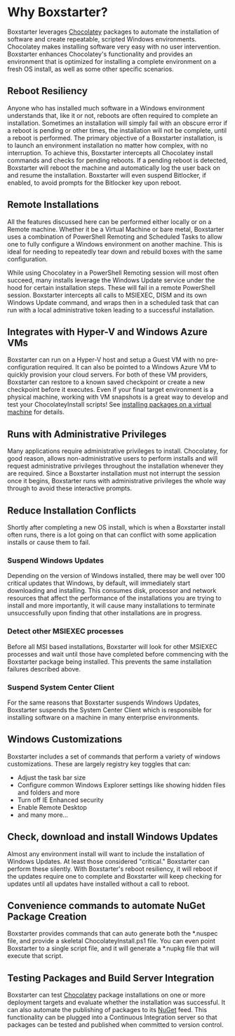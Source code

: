 ﻿---
Order: 10
Title: Why Boxstarter?
---

# Why Boxstarter?

Boxstarter leverages [Chocolatey](https://chocolatey.org) packages to automate the installation of software and create repeatable, scripted Windows environments. Chocolatey makes installing software very easy with no user intervention. Boxstarter enhances Chocolatey's functionality and provides an environment that is optimized for installing a complete environment on a fresh OS install, as well as some other specific scenarios.

## Reboot Resiliency

Anyone who has installed much software in a Windows environment understands that, like it or not, reboots are often required to complete an installation. Sometimes an installation will simply fail with an obscure error if a reboot is pending or other times, the installation will not be complete, until a reboot is performed. The primary objective of a Boxstarter installation, is to launch an environment installation no matter how complex, with no interruption. To achieve this, Boxstarter intercepts all Chocolatey install commands and checks for pending reboots. If a pending reboot is detected, Boxstarter will reboot the machine and automatically log the user back on and resume the installation. Boxstarter will even suspend Bitlocker, if enabled, to avoid prompts for the Bitlocker key upon reboot.

## Remote Installations

All the features discussed here can be performed either locally or on a Remote machine. Whether it be a Virtual Machine or bare metal, Boxstarter uses a combination of PowerShell Remoting and Scheduled Tasks to allow one to fully configure a Windows environment on another machine. This is ideal for needing to repeatedly tear down and rebuild boxes with the same configuration.

While using Chocolatey in a PowerShell Remoting session will most often succeed, many installs leverage the Windows Update service under the hood for certain installation steps. These will fail in a remote PowerShell session. Boxstarter intercepts all calls to MSIEXEC, DISM and its own Windows Update command, and wraps then in a scheduled task that can run with a local administrative token leading to a successful installation.

## Integrates with Hyper-V and Windows Azure VMs

Boxstarter can run on a Hyper-V host and setup a Guest VM with no pre-configuration required. It can also be pointed to a Windows Azure VM to quickly provision your cloud servers. For both of these VM providers, Boxstarter can restore to a known saved checkpoint or create a new checkpoint before it executes. Even if your final target environment is a physical machine, working with VM snapshots is a great way to develop and test your ChocolateyInstall scripts! See [installing packages on a virtual machine](vmintegration) for details.

## Runs with Administrative Privileges

Many applications require administrative privileges to install. Chocolatey, for good reason, allows non-administrative users to perform installs and will request administrative privileges throughout the installation whenever they are required. Since a Boxstarter installation must not interrupt the session once it begins, Boxstarter runs with administrative privileges the whole way through to avoid these interactive prompts.

## Reduce Installation Conflicts

Shortly after completing a new OS install, which is when a Boxstarter install often runs, there is a lot going on that can conflict with some application installs or cause them to fail.

### Suspend Windows Updates

Depending on the version of Windows installed, there may be well over 100 critical updates that Windows, by default, will immediately start downloading and installing. This consumes disk, processor and network resources that affect the performance of the installations you are trying to install and more importantly, it will cause many installations to terminate unsuccessfully upon finding that other installations are in progress.

### Detect other MSIEXEC processes

Before all MSI based installations, Boxstarter will look for other MSIEXEC processes and wait until those have completed before commencing with the Boxstarter package being installed. This prevents the same installation failures described above.

### Suspend System Center Client

For the same reasons that Boxstarter suspends Windows Updates, Boxstarter suspends the System Center Client which is responsible for installing software on a machine in many enterprise environments.

## Windows Customizations

Boxstarter includes a set of commands that perform a variety of windows customizations. These are largely registry key toggles that can:

- Adjust the task bar size
- Configure common Windows Explorer settings like showing hidden files and folders and more
- Turn off IE Enhanced security
- Enable Remote Desktop
- and many more...

## Check, download and install Windows Updates

Almost any environment install will want to include the installation of Windows Updates. At least those considered "critical." Boxstarter can perform these silently. With Boxstarter's reboot resiliency, it will reboot if the updates require one to complete and Boxstarter will keep checking for updates until all updates have installed without a call to reboot.

## Convenience commands to automate NuGet Package Creation

Boxstarter provides commands that can auto generate both the \*.nuspec file, and provide a skeletal ChocolateyInstall.ps1 file. You can even point Boxstarter to a single script file, and it will generate a \*.nupkg file that will execute that script.

## Testing Packages and Build Server Integration

Boxstarter can test [Chocolatey](https://chocolatey.org) package installations on one or more deployment targets and evaluate whether the installation was successful. It can also automate the publishing of packages to its [NuGet](https://nuget.org) feed. This functionality can be plugged into a Continuous Integration server so that packages can be tested and published when committed to version control.